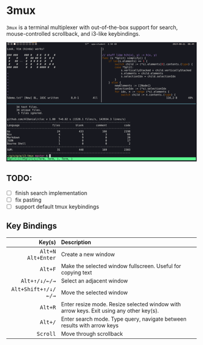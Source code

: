 # 3mux

`3mux` is a terminal multiplexer with out-of-the-box support for search, mouse-controlled scrollback, and i3-like keybindings. 

![Screenshot](./i3-tmux.png)

<!--TODO: GIF!-->

## TODO:
- [ ] finish search implementation
- [ ] fix pasting
- [ ] support default tmux keybindings

## Key Bindings

| Key(s) | Description
|-------:|:------------
|<kbd>Alt+N</kbd><br><kbd>Alt+Enter</kbd> | Create a new window
|<kbd>Alt+F</kbd> | Make the selected window fullscreen. Useful for copying text
|<kbd>Alt+&uarr;/&darr;/&larr;/&rarr;</kbd> | Select an adjacent window
|<kbd>Alt+Shift+&uarr;/&darr;/&larr;/&rarr;</kbd> | Move the selected window
|<kbd>Alt+R</kbd> | Enter resize mode. Resize selected window with arrow keys<!-- or <kbd>h/j/k/l</kbd>-->. Exit using any other key(s).
|<kbd>Alt+/</kbd> | Enter search mode. Type query, navigate between results with arrow keys<!-- or <kbd>n/N</kbd>-->
|<kbd>Scroll</kbd> | Move through scrollback
